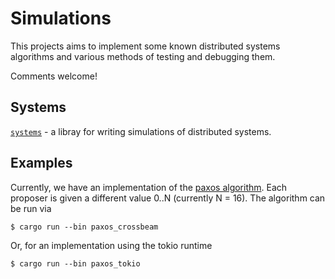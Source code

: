 # Simulations

This projects aims to implement some known distributed systems algorithms and various methods of testing and debugging them. 

Comments welcome!

## Systems
[`systems`](./systems) - a libray for writing simulations of distributed systems.

## Examples
Currently, we have an implementation of the [paxos algorithm](https://en.wikipedia.org/wiki/Paxos_(computer_science)). Each proposer is given a different value 0..N (currently N = 16). The algorithm can be run via
```
$ cargo run --bin paxos_crossbeam
```
Or, for an implementation using the tokio runtime
```
$ cargo run --bin paxos_tokio
```
